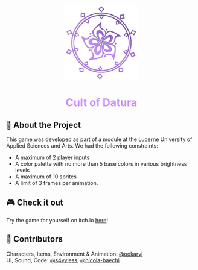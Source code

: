 <div align="center">
  <img src="Assets/Sprites/UI/logo.png" alt="logo" width="200" height="auto" />
  <h1 style="color: #CA8DFC">Cult of Datura</h1>
</div>

## :star2: About the Project
This game was developed as part of a module at the Lucerne University of Applied Sciences and Arts.
We had the following constraints: 
- A maximum of 2 player inputs 
- A color palette with no more than 5 base colors in various brightness levels 
- A maximum of 10 sprites
- A limit of 3 frames per animation.

## :video_game: Check it out
Try the game for yourself on itch.io <a href="https://s4yyless.itch.io/cult-of-datura">here</a>!

## :space_invader: Contributors
Characters, Items, Environment & Animation: [@ookaryi](https://github.com/ookaryi) <br>
UI, Sound, Code: [@s4yyless](https://github.com/s4yyless), [@nicola-baechi](https://github.com/nicola-baechi)




